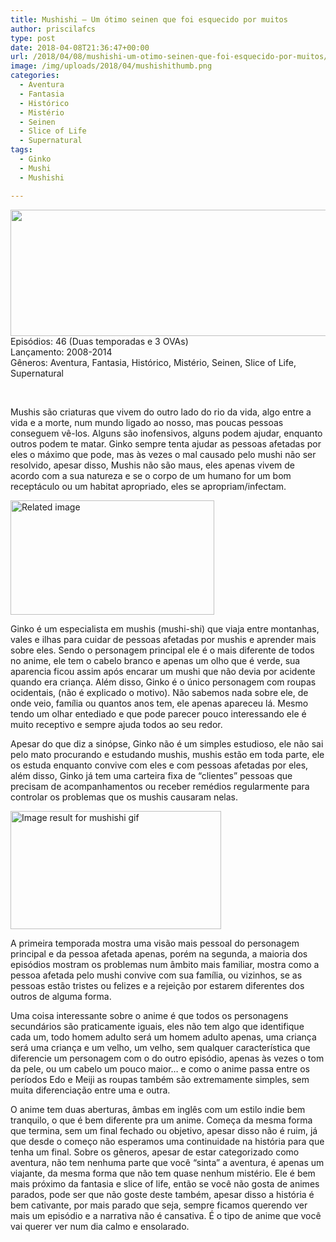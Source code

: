 ```yaml
---
title: Mushishi – Um ótimo seinen que foi esquecido por muitos
author: priscilafcs
type: post
date: 2018-04-08T21:36:47+00:00
url: /2018/04/08/mushishi-um-otimo-seinen-que-foi-esquecido-por-muitos/
image: /img/uploads/2018/04/mushishithumb.png
categories:
  - Aventura
  - Fantasia
  - Histórico
  - Mistério
  - Seinen
  - Slice of Life
  - Supernatural
tags:
  - Ginko
  - Mushi
  - Mushishi

---
```

<img class="alignnone size-full wp-image-286" src="/img/uploads/2018/04/mushishibanner.png" alt="" width="700" height="202" srcset="/img/uploads/2018/04/mushishibanner.png 700w, /img/uploads/2018/04/mushishibanner-300x87.png 300w" sizes="(max-width: 700px) 100vw, 700px" />

<div class="spaceit">
  <span class="dark_text">Episódios:</span> 46 (Duas temporadas e 3 OVAs)
</div>

<div class="spaceit">
  <span class="dark_text">Lançamento:</span> 2008-2014
</div>

<div class="spaceit">
</div>

<div>
  <span class="dark_text">Gêneros: Aventura, Fantasia, Histórico, Mistério, Seinen, Slice of Life, Supernatural</span>
</div>

&nbsp;

Mushis são criaturas que vivem do outro lado do rio da vida, algo entre a vida e a morte, num mundo ligado ao nosso, mas poucas pessoas conseguem vê-los. Alguns são inofensivos, alguns podem ajudar, enquanto outros podem te matar. Ginko sempre tenta ajudar as pessoas afetadas por eles o máximo que pode, mas às vezes o mal causado pelo mushi não ser resolvido, apesar disso, Mushis não são maus, eles apenas vivem de acordo com a sua natureza e se o corpo de um humano for um bom receptáculo ou um habitat apropriado, eles se apropriam/infectam.

<img class="irc_mi alignright" src="https://68.media.tumblr.com/23d266adb87784bb0dd0ec4dde7b27fd/tumblr_mywwawVO8R1roy8s6o2_500.gif" alt="Related image" width="326" height="183" />

Ginko é um especialista em mushis (mushi-shi) que viaja entre montanhas, vales e ilhas para cuidar de pessoas afetadas por mushis e aprender mais sobre eles. Sendo o personagem principal ele é o mais diferente de todos no anime, ele tem o cabelo branco e apenas um olho que é verde, sua aparencia ficou assim após encarar um mushi que não devia por acidente quando era criança. Além disso, Ginko é o único personagem com roupas ocidentais, (não é explicado o motivo). Não sabemos nada sobre ele, de onde veio, família ou quantos anos tem, ele apenas apareceu lá. Mesmo tendo um olhar entediado e que pode parecer pouco interessando ele é muito receptivo e sempre ajuda todos ao seu redor.

Apesar do que diz a sinópse, Ginko não é um simples estudioso, ele não sai pelo mato procurando e estudando mushis, mushis estão em toda parte, ele os estuda enquanto convive com eles e com pessoas afetadas por eles, além disso, Ginko já tem uma carteira fixa de &#8220;clientes&#8221; pessoas que precisam de acompanhamentos ou receber remédios regularmente para controlar os problemas que os mushis causaram nelas.

<img class="irc_mi alignleft" src="https://media.giphy.com/media/vGYgv2c8DNTGg/giphy.gif" alt="Image result for mushishi gif" width="337" height="189" />

A primeira temporada mostra uma visão mais pessoal do personagem principal e da pessoa afetada apenas, porém na segunda, a maioria dos episódios mostram os problemas num âmbito mais familiar, mostra como a pessoa afetada pelo mushi convive com sua família, ou vizinhos, se as pessoas estão tristes ou felizes e a rejeição por estarem diferentes dos outros de alguma forma.

Uma coisa interessante sobre o anime é que todos os personagens secundários são praticamente iguais, eles não tem algo que identifique cada um, todo homem adulto será um homem adulto apenas, uma criança será uma criança e um velho, um velho, sem qualquer característica que diferencie um personagem com o do outro episódio, apenas às vezes o tom da pele, ou um cabelo um pouco maior&#8230; e como o anime passa entre os períodos Edo e Meiji as roupas também são extremamente simples, sem muita diferenciação entre uma e outra.

O anime tem duas aberturas, âmbas em inglês com um estilo indie bem tranquilo, o que é bem diferente pra um anime. Começa da mesma forma que termina, sem um final fechado ou objetivo, apesar disso não é ruim, já que desde o começo não esperamos uma continuidade na história para que tenha um final. Sobre os gêneros, apesar de estar categorizado como aventura, não tem nenhuma parte que você &#8220;sinta&#8221; a aventura, é apenas um viajante, da mesma forma que não tem quase nenhum mistério. Ele é bem mais próximo da fantasia e slice of life, então se você não gosta de animes parados, pode ser que não goste deste também, apesar disso a história é bem cativante, por mais parado que seja, sempre ficamos querendo ver mais um episódio e a narrativa não é cansativa. É o tipo de anime que você vai querer ver num dia calmo e ensolarado.